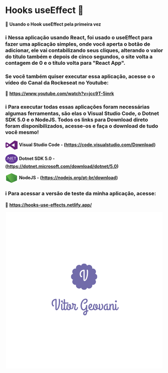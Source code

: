 # Hooks useEffect :open_file_folder:
:bookmark_tabs: **Usando o Hook useEffect pela primeira vez**

### :information_source: **Nessa aplicação usando React, foi usado o useEffect para fazer uma aplicação simples, onde você aperta o botão de adicionar, ele vai contabilizando seus cliques, alterando o valor do título também e depois de cinco segundos, o site volta a contagem de 0 e o título volta para "React App".**

### **Se você também quiser executar essa aplicação, acesse o o vídeo do Canal da Rockeseat no Youtube:**

:link: **https://www.youtube.com/watch?v=jcc9T-5inrk**

### :information_source: **Para executar todas essas aplicações foram necessárias algumas ferramentas, são elas o Visual Studio Code, o Dotnet SDK 5.0 e o NodeJS. Todos os links para Download direto foram disponibilizados, acesse-os e faça o download de tudo você mesmo!**

<img align="center" alt="icon-js" height="30" width="40" src="https://raw.githubusercontent.com/devicons/devicon/master/icons/visualstudio/visualstudio-plain.svg" style="max-width:100%;"></img> **Visual Studio Code - (https://code.visualstudio.com/Download)**

<img align="center" alt="icon-js" height="30" width="40" src="https://raw.githubusercontent.com/devicons/devicon/master/icons/dotnetcore/dotnetcore-original.svg" style="max-width:100%;"></img> **Dotnet SDK 5.0 - (https://dotnet.microsoft.com/download/dotnet/5.0)**

<img align="center" alt="icon-vs" height="30" width="40" src="https://raw.githubusercontent.com/devicons/devicon/master/icons/nodejs/nodejs-original.svg" style="max-width:100%;"></img> **NodeJS - (https://nodejs.org/pt-br/download)**

### :information_source: Para acessar a versão de teste da minha aplicação, acesse:

:link: **https://hooks-use-effects.netlify.app/**

<p align="center">
  <img src="/V.png">
  </p>
